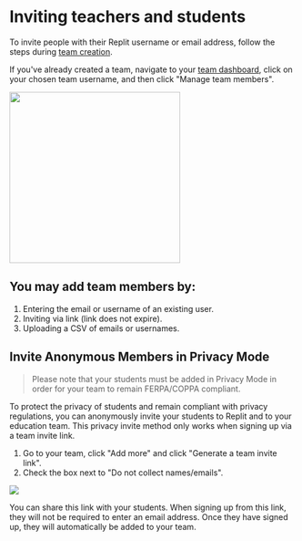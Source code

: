 # Inviting teachers and students


To invite people with their Replit username or email address, follow the steps during [team creation](https://docs.replit.com/teams/intro-teams-education). 


If you've already created a team, navigate to your [team dashboard](https://replit.com/teams), click on your chosen team username, and then click "Manage team members".

<img style="width: 300px" src="/images/teamsForEducation/manageTeamMembers.png" />

## You may add team members by:

1. Entering the email or username of an existing user.
2. Inviting via link (link does not expire).
3. Uploading a CSV of emails or usernames.

## Invite Anonymous Members in Privacy Mode
>Please note that your students must be added in Privacy Mode in order for your team to remain FERPA/COPPA compliant.

To protect the privacy of students and remain compliant with privacy regulations, you can anonymously invite your students to Replit and to your education team. This privacy invite method only works when signing up via a team invite link.

1. Go to your team, click "Add more" and click "Generate a team invite link".
2. Check the box next to "Do not collect names/emails".

<img src="/images/teamsForEducation/privacy-invite.png" />

You can share this link with your students. When signing up from this link, they will not be required to enter an email address. Once they have signed up, they will automatically be added to your team.

